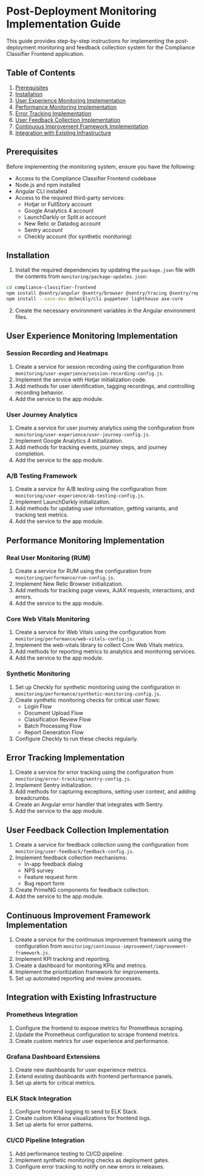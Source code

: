 # Post-Deployment Monitoring Implementation Guide

This guide provides step-by-step instructions for implementing the post-deployment monitoring and feedback collection system for the Compliance Classifier Frontend application.

## Table of Contents

1. [Prerequisites](#prerequisites)
2. [Installation](#installation)
3. [User Experience Monitoring Implementation](#user-experience-monitoring-implementation)
4. [Performance Monitoring Implementation](#performance-monitoring-implementation)
5. [Error Tracking Implementation](#error-tracking-implementation)
6. [User Feedback Collection Implementation](#user-feedback-collection-implementation)
7. [Continuous Improvement Framework Implementation](#continuous-improvement-framework-implementation)
8. [Integration with Existing Infrastructure](#integration-with-existing-infrastructure)

## Prerequisites

Before implementing the monitoring system, ensure you have the following:

- Access to the Compliance Classifier Frontend codebase
- Node.js and npm installed
- Angular CLI installed
- Access to the required third-party services:
  - Hotjar or FullStory account
  - Google Analytics 4 account
  - LaunchDarkly or Split.io account
  - New Relic or Datadog account
  - Sentry account
  - Checkly account (for synthetic monitoring)

## Installation

1. Install the required dependencies by updating the `package.json` file with the contents from `monitoring/package-updates.json`:

```bash
cd compliance-classifier-frontend
npm install @sentry/angular @sentry/browser @sentry/tracing @sentry/replay web-vitals hotjar-browser fullstory-browser launchdarkly-js-client-sdk split-js-client newrelic-browser datadog-rum datadog-logs
npm install --save-dev @checkly/cli puppeteer lighthouse axe-core
```

2. Create the necessary environment variables in the Angular environment files.

## User Experience Monitoring Implementation

### Session Recording and Heatmaps

1. Create a service for session recording using the configuration from `monitoring/user-experience/session-recording-config.js`.
2. Implement the service with Hotjar initialization code.
3. Add methods for user identification, tagging recordings, and controlling recording behavior.
4. Add the service to the app module.

### User Journey Analytics

1. Create a service for user journey analytics using the configuration from `monitoring/user-experience/user-journey-config.js`.
2. Implement Google Analytics 4 initialization.
3. Add methods for tracking events, journey steps, and journey completion.
4. Add the service to the app module.

### A/B Testing Framework

1. Create a service for A/B testing using the configuration from `monitoring/user-experience/ab-testing-config.js`.
2. Implement LaunchDarkly initialization.
3. Add methods for updating user information, getting variants, and tracking test metrics.
4. Add the service to the app module.

## Performance Monitoring Implementation

### Real User Monitoring (RUM)

1. Create a service for RUM using the configuration from `monitoring/performance/rum-config.js`.
2. Implement New Relic Browser initialization.
3. Add methods for tracking page views, AJAX requests, interactions, and errors.
4. Add the service to the app module.

### Core Web Vitals Monitoring

1. Create a service for Web Vitals using the configuration from `monitoring/performance/web-vitals-config.js`.
2. Implement the web-vitals library to collect Core Web Vitals metrics.
3. Add methods for reporting metrics to analytics and monitoring services.
4. Add the service to the app module.

### Synthetic Monitoring

1. Set up Checkly for synthetic monitoring using the configuration in `monitoring/performance/synthetic-monitoring-config.js`.
2. Create synthetic monitoring checks for critical user flows:
   - Login Flow
   - Document Upload Flow
   - Classification Review Flow
   - Batch Processing Flow
   - Report Generation Flow
3. Configure Checkly to run these checks regularly.

## Error Tracking Implementation

1. Create a service for error tracking using the configuration from `monitoring/error-tracking/sentry-config.js`.
2. Implement Sentry initialization.
3. Add methods for capturing exceptions, setting user context, and adding breadcrumbs.
4. Create an Angular error handler that integrates with Sentry.
5. Add the service to the app module.

## User Feedback Collection Implementation

1. Create a service for feedback collection using the configuration from `monitoring/user-feedback/feedback-config.js`.
2. Implement feedback collection mechanisms:
   - In-app feedback dialog
   - NPS survey
   - Feature request form
   - Bug report form
3. Create PrimeNG components for feedback collection.
4. Add the service to the app module.

## Continuous Improvement Framework Implementation

1. Create a service for the continuous improvement framework using the configuration from `monitoring/continuous-improvement/improvement-framework.js`.
2. Implement KPI tracking and reporting.
3. Create a dashboard for monitoring KPIs and metrics.
4. Implement the prioritization framework for improvements.
5. Set up automated reporting and review processes.

## Integration with Existing Infrastructure

### Prometheus Integration

1. Configure the frontend to expose metrics for Prometheus scraping.
2. Update the Prometheus configuration to scrape frontend metrics.
3. Create custom metrics for user experience and performance.

### Grafana Dashboard Extensions

1. Create new dashboards for user experience metrics.
2. Extend existing dashboards with frontend performance panels.
3. Set up alerts for critical metrics.

### ELK Stack Integration

1. Configure frontend logging to send to ELK Stack.
2. Create custom Kibana visualizations for frontend logs.
3. Set up alerts for error patterns.

### CI/CD Pipeline Integration

1. Add performance testing to CI/CD pipeline.
2. Implement synthetic monitoring checks as deployment gates.
3. Configure error tracking to notify on new errors in releases.
